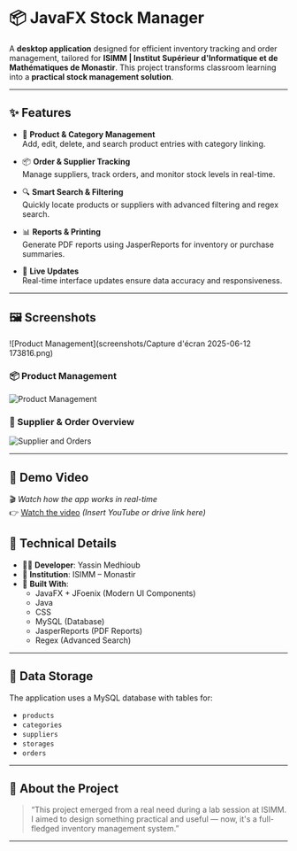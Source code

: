 

# 📦 JavaFX Stock Manager

A **desktop application** designed for efficient inventory tracking and order management, tailored for **ISIMM | Institut Supérieur d'Informatique et de Mathématiques de Monastir**. This project transforms classroom learning into a **practical stock management solution**.

---

## ✨ Features

- 📁 **Product & Category Management**  
  Add, edit, delete, and search product entries with category linking.

- 📦 **Order & Supplier Tracking**  
  Manage suppliers, track orders, and monitor stock levels in real-time.

- 🔍 **Smart Search & Filtering**  
  Quickly locate products or suppliers with advanced filtering and regex search.

- 📊 **Reports & Printing**  
  Generate PDF reports using JasperReports for inventory or purchase summaries.

- 🔄 **Live Updates**  
  Real-time interface updates ensure data accuracy and responsiveness.

---

## 🖼️ Screenshots

![Product Management](screenshots/Capture d'écran 2025-06-12 173816.png)

### 📦 Product Management  
![Product Management](screenshots/product-management.png)

### 📑 Supplier & Order Overview  
![Supplier and Orders](screenshots/supplier-orders.png)

---

## 🎥 Demo Video

🎬 *Watch how the app works in real-time*  
👉 [Watch the video](#) *(Insert YouTube or drive link here)*


## 💼 Technical Details

- 👨‍💻 **Developer**: Yassin Medhioub 
- 🏢 **Institution**: ISIMM – Monastir  
- 🔧 **Built With**:
  - JavaFX + JFoenix (Modern UI Components)
  - Java
  - CSS
  - MySQL (Database)
  - JasperReports (PDF Reports)
  - Regex (Advanced Search)


---

## 📂 Data Storage

The application uses a MySQL database with tables for:

- `products`
- `categories`
- `suppliers`
- `storages`
- `orders`

---

## 📢 About the Project

> “This project emerged from a real need during a lab session at ISIMM. I aimed to design something practical and useful — now, it's a full-fledged inventory management system.”

---


